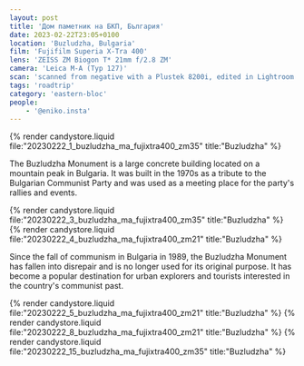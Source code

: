 ```yaml
---
layout: post
title: 'Дом паметник на БКП, България'
date: 2023-02-22T23:05+0100
location: 'Buzludzha, Bulgaria'
film: 'Fujifilm Superia X-Tra 400'
lens: 'ZEISS ZM Biogon T* 21mm f/2.8 ZM'
camera: 'Leica M-A (Typ 127)'
scan: 'scanned from negative with a Plustek 8200i, edited in Lightroom'
tags: 'roadtrip'
category: 'eastern-bloc'
people: 
    - '@eniko.insta'
---
```


{% render candystore.liquid file:"20230222_1_buzludzha_ma_fujixtra400_zm35" title:"Buzludzha" %}

The Buzludzha Monument is a large concrete building located on a mountain peak in Bulgaria. It was built in the 1970s as a tribute to the Bulgarian Communist Party and was used as a meeting place for the party's rallies and events.

{% render candystore.liquid file:"20230222_3_buzludzha_ma_fujixtra400_zm35" title:"Buzludzha" %}
{% render candystore.liquid file:"20230222_4_buzludzha_ma_fujixtra400_zm21" title:"Buzludzha" %}

Since the fall of communism in Bulgaria in 1989, the Buzludzha Monument has fallen into disrepair and is no longer used for its original purpose. It has become a popular destination for urban explorers and tourists interested in the country's communist past.

{% render candystore.liquid file:"20230222_5_buzludzha_ma_fujixtra400_zm21" title:"Buzludzha" %}
{% render candystore.liquid file:"20230222_8_buzludzha_ma_fujixtra400_zm21" title:"Buzludzha" %}
{% render candystore.liquid file:"20230222_15_buzludzha_ma_fujixtra400_zm35" title:"Buzludzha" %}